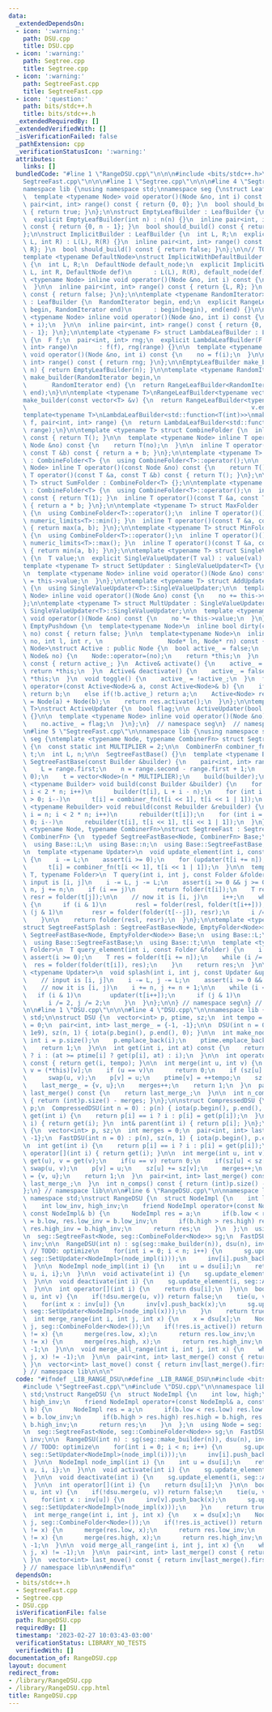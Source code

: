 ```yaml
---
data:
  _extendedDependsOn:
  - icon: ':warning:'
    path: DSU.cpp
    title: DSU.cpp
  - icon: ':warning:'
    path: Segtree.cpp
    title: Segtree.cpp
  - icon: ':warning:'
    path: SegtreeFast.cpp
    title: SegtreeFast.cpp
  - icon: ':question:'
    path: bits/stdc++.h
    title: bits/stdc++.h
  _extendedRequiredBy: []
  _extendedVerifiedWith: []
  _isVerificationFailed: false
  _pathExtension: cpp
  _verificationStatusIcon: ':warning:'
  attributes:
    links: []
  bundledCode: "#line 1 \"RangeDSU.cpp\"\n\n\n#include <bits/stdc++.h>\n#line 1 \"\
    SegtreeFast.cpp\"\n\n\n#line 1 \"Segtree.cpp\"\n\n\n#line 4 \"Segtree.cpp\"\n\n\
    namespace lib {\nusing namespace std;\nnamespace seg {\nstruct LeafBuilder {\n\
    \  template <typename Node> void operator()(Node &no, int i) const {}\n  inline\
    \ pair<int, int> range() const { return {0, 0}; }\n  bool should_build() const\
    \ { return true; }\n};\n\nstruct EmptyLeafBuilder : LeafBuilder {\n  int n;\n\
    \  explicit EmptyLeafBuilder(int n) : n(n) {}\n  inline pair<int, int> range()\
    \ const { return {0, n - 1}; }\n  bool should_build() const { return true; }\n\
    };\n\nstruct ImplicitBuilder : LeafBuilder {\n  int L, R;\n  explicit ImplicitBuilder(int\
    \ L, int R) : L(L), R(R) {}\n  inline pair<int, int> range() const { return {L,\
    \ R}; }\n  bool should_build() const { return false; }\n};\n\n// TODO: NOT IMPLEMENTED\n\
    template <typename DefaultNode>\nstruct ImplicitWithDefaultBuilder : LeafBuilder\
    \ {\n  int L, R;\n  DefaultNode default_node;\n  explicit ImplicitWithDefaultBuilder(int\
    \ L, int R, DefaultNode def)\n      : L(L), R(R), default_node(def) {}\n\n  template\
    \ <typename Node> inline void operator()(Node &no, int i) const {\n    no = default_node;\n\
    \  }\n\n  inline pair<int, int> range() const { return {L, R}; }\n  bool should_build()\
    \ const { return false; }\n};\n\ntemplate <typename RandomIterator> struct RangeLeafBuilder\
    \ : LeafBuilder {\n  RandomIterator begin, end;\n  explicit RangeLeafBuilder(RandomIterator\
    \ begin, RandomIterator end)\n      : begin(begin), end(end) {}\n\n  template\
    \ <typename Node> inline void operator()(Node &no, int i) const {\n    no = *(begin\
    \ + i);\n  }\n\n  inline pair<int, int> range() const { return {0, end - begin\
    \ - 1}; }\n};\n\ntemplate <typename F> struct LambdaLeafBuilder : LeafBuilder\
    \ {\n  F f;\n  pair<int, int> rng;\n  explicit LambdaLeafBuilder(F f, pair<int,\
    \ int> range)\n      : f(f), rng(range) {}\n\n  template <typename Node> inline\
    \ void operator()(Node &no, int i) const {\n    no = f(i);\n  }\n\n  inline pair<int,\
    \ int> range() const { return rng; }\n};\n\nEmptyLeafBuilder make_builder(int\
    \ n) { return EmptyLeafBuilder(n); }\n\ntemplate <typename RandomIterator>\nRangeLeafBuilder<RandomIterator>\
    \ make_builder(RandomIterator begin,\n                                       \
    \       RandomIterator end) {\n  return RangeLeafBuilder<RandomIterator>(begin,\
    \ end);\n}\n\ntemplate <typename T>\nRangeLeafBuilder<typename vector<T>::const_iterator>\n\
    make_builder(const vector<T> &v) {\n  return RangeLeafBuilder<typename vector<T>::const_iterator>(v.begin(),\n\
    \                                                              v.end());\n}\n\n\
    template<typename T>\nLambdaLeafBuilder<std::function<T(int)>>\nmake_builder(std::function<T(int)>\
    \ f, pair<int, int> range) {\n  return LambdaLeafBuilder<std::function<T(int)>>(f,\
    \ range);\n}\n\ntemplate <typename T> struct CombineFolder {\n  inline T operator()()\
    \ const { return T(); }\n\n  template <typename Node> inline T operator()(const\
    \ Node &no) const {\n    return T(no);\n  }\n\n  inline T operator()(const T &a,\
    \ const T &b) const { return a + b; }\n};\n\ntemplate <typename T> struct EmptyFolder\
    \ : CombineFolder<T> {\n  using CombineFolder<T>::operator();\n\n  template <typename\
    \ Node> inline T operator()(const Node &no) const {\n    return T();\n  }\n  inline\
    \ T operator()(const T &a, const T &b) const { return T(); }\n};\n\ntemplate <typename\
    \ T> struct SumFolder : CombineFolder<T> {};\n\ntemplate <typename T> struct ProductFolder\
    \ : CombineFolder<T> {\n  using CombineFolder<T>::operator();\n  inline T operator()()\
    \ const { return T(1); }\n  inline T operator()(const T &a, const T &b) const\
    \ { return a * b; }\n};\n\ntemplate <typename T> struct MaxFolder : CombineFolder<T>\
    \ {\n  using CombineFolder<T>::operator();\n  inline T operator()() const { return\
    \ numeric_limits<T>::min(); }\n  inline T operator()(const T &a, const T &b) const\
    \ { return max(a, b); }\n};\n\ntemplate <typename T> struct MinFolder : CombineFolder<T>\
    \ {\n  using CombineFolder<T>::operator();\n  inline T operator()() const { return\
    \ numeric_limits<T>::max(); }\n  inline T operator()(const T &a, const T &b) const\
    \ { return min(a, b); }\n};\n\ntemplate <typename T> struct SingleValueUpdater\
    \ {\n  T value;\n  explicit SingleValueUpdater(T val) : value(val) {}\n};\n\n\
    template <typename T> struct SetUpdater : SingleValueUpdater<T> {\n  using SingleValueUpdater<T>::SingleValueUpdater;\n\
    \n  template <typename Node> inline void operator()(Node &no) const {\n    no\
    \ = this->value;\n  }\n};\n\ntemplate <typename T> struct AddUpdater : SingleValueUpdater<T>\
    \ {\n  using SingleValueUpdater<T>::SingleValueUpdater;\n\n  template <typename\
    \ Node> inline void operator()(Node &no) const {\n    no += this->value;\n  }\n\
    };\n\ntemplate <typename T> struct MultUpdater : SingleValueUpdater<T> {\n  using\
    \ SingleValueUpdater<T>::SingleValueUpdater;\n\n  template <typename Node> inline\
    \ void operator()(Node &no) const {\n    no *= this->value;\n  }\n};\n\nstruct\
    \ EmptyPushdown {\n  template<typename Node>\n  inline bool dirty(const Node&\
    \ no) const { return false; }\n\n  template<typename Node>\n  inline void operator()(Node&\
    \ no, int l, int r, \n                  Node* ln, Node* rn) const {}\n};\n\ntemplate<typename\
    \ Node>\nstruct Active : public Node {\n  bool active_ = false;\n  Active& operator=(const\
    \ Node& no) {\n    Node::operator=(no);\n    return *this;\n  }\n  bool is_active()\
    \ const { return active_; }\n  Active& activate() {\n    active_ = true;\n   \
    \ return *this;\n  }\n  Active& deactivate() {\n    active_ = false;\n    return\
    \ *this;\n  }\n  void toggle() {\n    active_ = !active_;\n  }\n  friend Active<Node>\
    \ operator+(const Active<Node>& a, const Active<Node>& b) {\n    if(!a.active_)\
    \ return b;\n    else if(!b.active_) return a;\n    Active<Node> res;\n    res\
    \ = Node(a) + Node(b);\n    return res.activate();\n  }\n};\n\ntemplate <typename\
    \ T>\nstruct ActiveUpdater {\n  bool flag;\n\n  ActiveUpdater(bool f) : flag(f)\
    \ {}\n\n  template <typename Node> inline void operator()(Node &no) const {\n\
    \    no.active_ = flag;\n  }\n};\n}  // namespace seg\n}  // namespace lib\n\n\
    \n#line 5 \"SegtreeFast.cpp\"\n\nnamespace lib {\nusing namespace std;\nnamespace\
    \ seg {\ntemplate <typename Node, typename CombinerFn> struct SegtreeFastBase\
    \ {\n  const static int MULTIPLIER = 2;\n\n  CombinerFn combiner_fn;\n\n  vector<Node>\
    \ t;\n  int L, n;\n\n  SegtreeFastBase() {}\n  template <typename Builder> explicit\
    \ SegtreeFastBase(const Builder &builder) {\n    pair<int, int> range = builder.range();\n\
    \    L = range.first;\n    n = range.second - range.first + 1;\n    assert(n >\
    \ 0);\n    t = vector<Node>(n * MULTIPLIER);\n    build(builder);\n  }\n\n  template\
    \ <typename Builder> void build(const Builder &builder) {\n    for (int i = n;\
    \ i < 2 * n; i++)\n      builder(t[i], L + i - n);\n    for (int i = n - 1; i\
    \ > 0; i--)\n      t[i] = combiner_fn(t[i << 1], t[i << 1 | 1]);\n  }\n\n  template\
    \ <typename Rebuilder> void rebuild(const Rebuilder &rebuilder) {\n    for (int\
    \ i = n; i < 2 * n; i++)\n      rebuilder(t[i]);\n    for (int i = n - 1; i >\
    \ 0; i--)\n      rebuilder(t[i], t[i << 1], t[i << 1 | 1]);\n  }\n};\n\ntemplate\
    \ <typename Node, typename CombinerFn>\nstruct SegtreeFast : SegtreeFastBase<Node,\
    \ CombinerFn> {\n  typedef SegtreeFastBase<Node, CombinerFn> Base;\n  using Base::combiner_fn;\n\
    \  using Base::L;\n  using Base::n;\n  using Base::SegtreeFastBase;\n  using Base::t;\n\
    \n  template <typename Updater>\n  void update_element(int i, const Updater &updater)\
    \ {\n    i -= L;\n    assert(i >= 0);\n    for (updater(t[i += n]); i /= 2;)\n\
    \      t[i] = combiner_fn(t[i << 1], t[i << 1 | 1]);\n  }\n\n  template <typename\
    \ T, typename Folder>\n  T query(int i, int j, const Folder &folder) {\n    //\
    \ input is [i, j]\n    i -= L, j -= L;\n    assert(i >= 0 && j >= 0);\n    i +=\
    \ n, j += n;\n    if (i == j)\n      return folder(t[i]);\n    T resl = folder(t[i]),\
    \ resr = folder(t[j]);\n\n    // now it is [i, j)\n    i++;\n    while (i < j)\
    \ {\n      if (i & 1)\n        resl = folder(resl, folder(t[i++]));\n      if\
    \ (j & 1)\n        resr = folder(folder(t[--j]), resr);\n      i /= 2, j /= 2;\n\
    \    }\n\n    return folder(resl, resr);\n  }\n};\n\ntemplate <typename Node>\n\
    struct SegtreeFastSplash : SegtreeFastBase<Node, EmptyFolder<Node>> {\n  typedef\
    \ SegtreeFastBase<Node, EmptyFolder<Node>> Base;\n  using Base::L;\n  using Base::n;\n\
    \  using Base::SegtreeFastBase;\n  using Base::t;\n\n  template <typename T, typename\
    \ Folder>\n  T query_element(int i, const Folder &folder) {\n    i -= L;\n   \
    \ assert(i >= 0);\n    T res = folder(t[i += n]);\n    while (i /= 2) {\n    \
    \  res = folder(folder(t[i]), res);\n    }\n    return res;\n  }\n\n  template\
    \ <typename Updater>\n  void splash(int i, int j, const Updater &updater) {\n\
    \    // input is [i, j]\n    i -= L, j -= L;\n    assert(i >= 0 && j >= 0);\n\
    \    // now it is [i, j)\n    i += n, j += n + 1;\n\n    while (i < j) {\n   \
    \   if (i & 1)\n        updater(t[i++]);\n      if (j & 1)\n        updater(t[--j]);\n\
    \      i /= 2, j /= 2;\n    }\n  }\n};\n\n} // namespace seg\n} // namespace lib\n\
    \n\n#line 1 \"DSU.cpp\"\n\n\n#line 4 \"DSU.cpp\"\n\nnamespace lib {\nusing namespace\
    \ std;\n\nstruct DSU {\n  vector<int> p, ptime, sz;\n  int tempo = 0;\n  int merges\
    \ = 0;\n  pair<int, int> last_merge_ = {-1, -1};\n\n  DSU(int n = 0) : p(n), ptime(n,\
    \ 1e9), sz(n, 1) { iota(p.begin(), p.end(), 0); }\n\n  int make_node() {\n   \
    \ int i = p.size();\n    p.emplace_back(i);\n    ptime.emplace_back(0);\n    sz.emplace_back(1);\n\
    \    return 1;\n  }\n\n  int get(int i, int at) const {\n    return p[i] == i\
    \ ? i : (at >= ptime[i] ? get(p[i], at) : i);\n  }\n\n  int operator[](int i)\
    \ const { return get(i, tempo); }\n\n  int merge(int u, int v) {\n    u = (*this)[u],\
    \ v = (*this)[v];\n    if (u == v)\n      return 0;\n    if (sz[u] < sz[v])\n\
    \      swap(u, v);\n    p[v] = u;\n    ptime[v] = ++tempo;\n    sz[u] += sz[v];\n\
    \    last_merge_ = {v, u};\n    merges++;\n    return 1;\n  }\n  pair<int, int>\
    \ last_merge() const {\n    return last_merge_;\n  }\n\n  int n_comps() const\
    \ { return (int)p.size() - merges; }\n};\n\nstruct CompressedDSU {\n  vector<int>\
    \ p;\n  CompressedDSU(int n = 0) : p(n) { iota(p.begin(), p.end(), 0); }\n  int\
    \ get(int i) {\n    return p[i] == i ? i : p[i] = get(p[i]);\n  }\n  int operator[](int\
    \ i) { return get(i); }\n  int& parent(int i) { return p[i]; }\n};\n\nstruct FastDSU\
    \ {\n  vector<int> p, sz;\n  int merges = 0;\n  pair<int, int> last_merge_ = {-1,\
    \ -1};\n  FastDSU(int n = 0) : p(n), sz(n, 1) { iota(p.begin(), p.end(), 0); }\n\
    \n  int get(int i) {\n    return p[i] == i ? i : p[i] = get(p[i]);\n  }\n  int\
    \ operator[](int i) { return get(i); }\n\n  int merge(int u, int v) {\n    u =\
    \ get(u), v = get(v);\n    if(u == v) return 0;\n    if(sz[u] < sz[v])\n     \
    \ swap(u, v);\n    p[v] = u;\n    sz[u] += sz[v];\n    merges++;\n    last_merge_\
    \ = {v, u};\n    return 1;\n  }\n  pair<int, int> last_merge() const {\n    return\
    \ last_merge_;\n  }\n  int n_comps() const { return (int)p.size() - merges; }\n\
    };\n} // namespace lib\n\n\n#line 6 \"RangeDSU.cpp\"\n\nnamespace lib {\nusing\
    \ namespace std;\nstruct RangeDSU {\n  struct NodeImpl {\n    int low, high;\n\
    \    int low_inv, high_inv;\n    friend NodeImpl operator+(const NodeImpl& a,\
    \ const NodeImpl& b) {\n      NodeImpl res = a;\n      if(b.low < res.low) res.low\
    \ = b.low, res.low_inv = b.low_inv;\n      if(b.high > res.high) res.high = b.high,\
    \ res.high_inv = b.high_inv;\n      return res;\n    }\n  };\n  using Node = seg::Active<NodeImpl>;\n\
    \n  seg::SegtreeFast<Node, seg::CombineFolder<Node>> sg;\n  FastDSU dsu;\n  vector<vector<int>>\
    \ inv;\n\n  RangeDSU(int n) : sg(seg::make_builder(n)), dsu(n), inv(n) {\n   \
    \ // TODO: optimize\n    for(int i = 0; i < n; i++) {\n      sg.update_element(i,\
    \ seg::SetUpdater<NodeImpl>(node_impl(i)));\n      inv[i].push_back(i);\n    }\n\
    \  }\n\n  NodeImpl node_impl(int i) {\n    int u = dsu[i];\n    return NodeImpl{u,\
    \ u, i, i};\n  }\n\n  void activate(int i) {\n    sg.update_element(i, seg::ActiveUpdater<Node>(true));\n\
    \  }\n\n  void deactivate(int i) {\n    sg.update_element(i, seg::ActiveUpdater<Node>(false));\n\
    \  }\n\n  int operator[](int i) {\n    return dsu[i];\n  }\n\n  bool merge(int\
    \ u, int v) {\n    if(!dsu.merge(u, v)) return false;\n    tie(u, v) = dsu.last_merge();\n\
    \    for(int x : inv[u]) {\n      inv[v].push_back(x);\n      sg.update_element(x,\
    \ seg::SetUpdater<NodeImpl>(node_impl(x)));\n    }\n    return true;\n  }\n\n\
    \  int merge_range(int i, int j, int x) {\n    x = dsu[x];\n    Node res = sg.query<Node>(i,\
    \ j, seg::CombineFolder<Node>());\n    if(!res.is_active()) return -1;\n    if(res.low\
    \ != x) {\n      merge(res.low, x);\n      return res.low_inv;\n    }\n    if(res.high\
    \ != x) {\n      merge(res.high, x);\n      return res.high_inv;\n    }\n    return\
    \ -1;\n  }\n\n  void merge_all_range(int i, int j, int x) {\n    while(merge_range(i,\
    \ j, x) != -1);\n  }\n\n  pair<int, int> last_merge() const { return dsu.last_merge();\
    \ }\n  vector<int> last_move() const { return inv[last_merge().first]; }\n};\n\
    } // namespace lib\n\n\n"
  code: "#ifndef _LIB_RANGE_DSU\n#define _LIB_RANGE_DSU\n#include <bits/stdc++.h>\n\
    #include \"SegtreeFast.cpp\"\n#include \"DSU.cpp\"\n\nnamespace lib {\nusing namespace\
    \ std;\nstruct RangeDSU {\n  struct NodeImpl {\n    int low, high;\n    int low_inv,\
    \ high_inv;\n    friend NodeImpl operator+(const NodeImpl& a, const NodeImpl&\
    \ b) {\n      NodeImpl res = a;\n      if(b.low < res.low) res.low = b.low, res.low_inv\
    \ = b.low_inv;\n      if(b.high > res.high) res.high = b.high, res.high_inv =\
    \ b.high_inv;\n      return res;\n    }\n  };\n  using Node = seg::Active<NodeImpl>;\n\
    \n  seg::SegtreeFast<Node, seg::CombineFolder<Node>> sg;\n  FastDSU dsu;\n  vector<vector<int>>\
    \ inv;\n\n  RangeDSU(int n) : sg(seg::make_builder(n)), dsu(n), inv(n) {\n   \
    \ // TODO: optimize\n    for(int i = 0; i < n; i++) {\n      sg.update_element(i,\
    \ seg::SetUpdater<NodeImpl>(node_impl(i)));\n      inv[i].push_back(i);\n    }\n\
    \  }\n\n  NodeImpl node_impl(int i) {\n    int u = dsu[i];\n    return NodeImpl{u,\
    \ u, i, i};\n  }\n\n  void activate(int i) {\n    sg.update_element(i, seg::ActiveUpdater<Node>(true));\n\
    \  }\n\n  void deactivate(int i) {\n    sg.update_element(i, seg::ActiveUpdater<Node>(false));\n\
    \  }\n\n  int operator[](int i) {\n    return dsu[i];\n  }\n\n  bool merge(int\
    \ u, int v) {\n    if(!dsu.merge(u, v)) return false;\n    tie(u, v) = dsu.last_merge();\n\
    \    for(int x : inv[u]) {\n      inv[v].push_back(x);\n      sg.update_element(x,\
    \ seg::SetUpdater<NodeImpl>(node_impl(x)));\n    }\n    return true;\n  }\n\n\
    \  int merge_range(int i, int j, int x) {\n    x = dsu[x];\n    Node res = sg.query<Node>(i,\
    \ j, seg::CombineFolder<Node>());\n    if(!res.is_active()) return -1;\n    if(res.low\
    \ != x) {\n      merge(res.low, x);\n      return res.low_inv;\n    }\n    if(res.high\
    \ != x) {\n      merge(res.high, x);\n      return res.high_inv;\n    }\n    return\
    \ -1;\n  }\n\n  void merge_all_range(int i, int j, int x) {\n    while(merge_range(i,\
    \ j, x) != -1);\n  }\n\n  pair<int, int> last_merge() const { return dsu.last_merge();\
    \ }\n  vector<int> last_move() const { return inv[last_merge().first]; }\n};\n\
    } // namespace lib\n\n#endif\n"
  dependsOn:
  - bits/stdc++.h
  - SegtreeFast.cpp
  - Segtree.cpp
  - DSU.cpp
  isVerificationFile: false
  path: RangeDSU.cpp
  requiredBy: []
  timestamp: '2023-02-27 10:03:43-03:00'
  verificationStatus: LIBRARY_NO_TESTS
  verifiedWith: []
documentation_of: RangeDSU.cpp
layout: document
redirect_from:
- /library/RangeDSU.cpp
- /library/RangeDSU.cpp.html
title: RangeDSU.cpp
---
```

